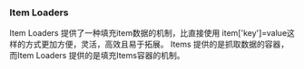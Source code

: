 ### Item Loaders
Item Loaders 提供了一种填充item数据的机制，比直接使用 item['key']=value这样的方式更加方便，灵活，高效且易于拓展。
Items 提供的是抓取数据的容器，而Item Loaders 提供的是填充Items容器的机制。